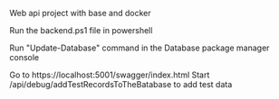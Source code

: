 Web api project with base and docker

Run the backend.ps1 file in powershell

Run "Update-Database" command in the Database package manager console

Go to https://localhost:5001/swagger/index.html Start /api/debug/addTestRecordsToTheBatabase to add test data
